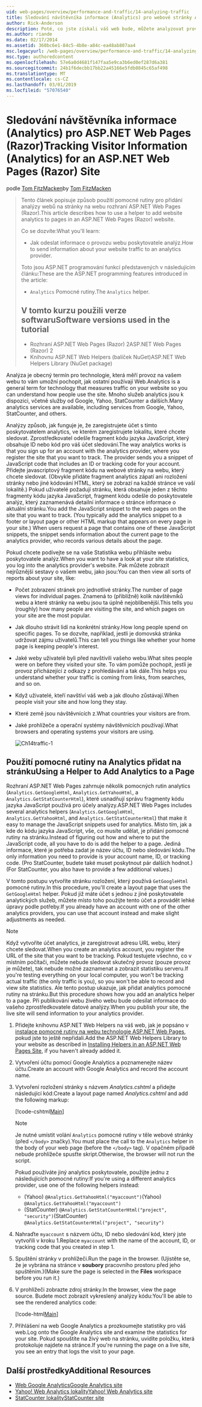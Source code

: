 ```yaml
---
uid: web-pages/overview/performance-and-traffic/14-analyzing-traffic
title: Sledování návštěvníka informace (Analytics) pro webové stránky ASP.NET (Razor) lokality | Dokumentace Microsoftu
author: Rick-Anderson
description: Poté, co jste získali váš web bude, můžete analyzovat provoz vašeho webu.
ms.author: riande
ms.date: 02/17/2014
ms.assetid: 360bc6e1-84c5-4b8e-a84c-ea48ab807aa4
msc.legacyurl: /web-pages/overview/performance-and-traffic/14-analyzing-traffic
msc.type: authoredcontent
ms.openlocfilehash: 57e6a0d4681f147faa5e9ca3b6ed0ef287d6a381
ms.sourcegitcommit: 24b1f6decbb17bb22a45166e5fdb0845c65af498
ms.translationtype: MT
ms.contentlocale: cs-CZ
ms.lasthandoff: 03/01/2019
ms.locfileid: "57076540"
---
```

<a name="tracking-visitor-information-analytics-for-an-aspnet-web-pages-razor-site"></a><span data-ttu-id="efb9d-103">Sledování návštěvníka informace (Analytics) pro ASP.NET Web Pages (Razor)</span><span class="sxs-lookup"><span data-stu-id="efb9d-103">Tracking Visitor Information (Analytics) for an ASP.NET Web Pages (Razor) Site</span></span>
====================
<span data-ttu-id="efb9d-104">podle [Tom FitzMacken](https://github.com/tfitzmac)</span><span class="sxs-lookup"><span data-stu-id="efb9d-104">by [Tom FitzMacken](https://github.com/tfitzmac)</span></span>

> <span data-ttu-id="efb9d-105">Tento článek popisuje způsob použití pomocné rutiny pro přidání analýzy webů na stránky na webu rozhraní ASP.NET Web Pages (Razor).</span><span class="sxs-lookup"><span data-stu-id="efb9d-105">This article describes how to use a helper to add website analytics to pages in an ASP.NET Web Pages (Razor) website.</span></span>
> 
> <span data-ttu-id="efb9d-106">Co se dozvíte:</span><span class="sxs-lookup"><span data-stu-id="efb9d-106">What you'll learn:</span></span>
> 
> - <span data-ttu-id="efb9d-107">Jak odeslat informace o provozu webu poskytovatele analýz.</span><span class="sxs-lookup"><span data-stu-id="efb9d-107">How to send information about your website traffic to an analytics provider.</span></span>
> 
> <span data-ttu-id="efb9d-108">Toto jsou ASP.NET programování funkcí představených v následujícím článku:</span><span class="sxs-lookup"><span data-stu-id="efb9d-108">These are the ASP.NET programming features introduced in the article:</span></span>
> 
> - <span data-ttu-id="efb9d-109">`Analytics` Pomocné rutiny.</span><span class="sxs-lookup"><span data-stu-id="efb9d-109">The `Analytics` helper.</span></span>
>   
> 
> ## <a name="software-versions-used-in-the-tutorial"></a><span data-ttu-id="efb9d-110">V tomto kurzu použili verze softwaru</span><span class="sxs-lookup"><span data-stu-id="efb9d-110">Software versions used in the tutorial</span></span>
> 
> 
> - <span data-ttu-id="efb9d-111">Rozhraní ASP.NET Web Pages (Razor) 2</span><span class="sxs-lookup"><span data-stu-id="efb9d-111">ASP.NET Web Pages (Razor) 2</span></span>
> - <span data-ttu-id="efb9d-112">Knihovnu ASP.NET Web Helpers (balíček NuGet)</span><span class="sxs-lookup"><span data-stu-id="efb9d-112">ASP.NET Web Helpers Library (NuGet package)</span></span>


<span data-ttu-id="efb9d-113">Analýza je obecný termín pro technologie, která měří provoz na vašem webu to vám umožní pochopit, jak ostatní používají Web.</span><span class="sxs-lookup"><span data-stu-id="efb9d-113">Analytics is a general term for technology that measures traffic on your website so you can understand how people use the site.</span></span> <span data-ttu-id="efb9d-114">Mnoho služeb analytics jsou k dispozici, včetně služby od Google, Yahoo, StatCounter a dalších.</span><span class="sxs-lookup"><span data-stu-id="efb9d-114">Many analytics services are available, including services from Google, Yahoo, StatCounter, and others.</span></span>

<span data-ttu-id="efb9d-115">Analýzy způsob, jak funguje je, že zaregistrujete účet s tímto poskytovatelem analytics, ve kterém zaregistrujete lokalitu, které chcete sledovat. Zprostředkovatel odešle fragment kódu jazyka JavaScript, který obsahuje ID nebo kód pro váš účet sledování.</span><span class="sxs-lookup"><span data-stu-id="efb9d-115">The way analytics works is that you sign up for an account with the analytics provider, where you register the site that you want to track. The provider sends you a snippet of JavaScript code that includes an ID or tracking code for your account.</span></span> <span data-ttu-id="efb9d-116">Přidejte javascriptový fragment kódu na webové stránky na webu, který chcete sledovat. (Obvykle přidáte fragment analytics zápatí ani rozložení stránky nebo jiné kódování HTML, který se zobrazí na každé stránce ve vaší lokalitě.) Pokud uživatelé požadují stránku, která obsahuje jeden z těchto fragmenty kódu jazyka JavaScript, fragment kódu odešle do poskytovatele analýz, který zaznamenává detailní informace o stránce informace o aktuální stránku.</span><span class="sxs-lookup"><span data-stu-id="efb9d-116">You add the JavaScript snippet to the web pages on the site that you want to track. (You typically add the analytics snippet to a footer or layout page or other HTML markup that appears on every page in your site.) When users request a page that contains one of these JavaScript snippets, the snippet sends information about the current page to the analytics provider, who records various details about the page.</span></span>

<span data-ttu-id="efb9d-117">Pokud chcete podívejte se na vaše Statistika webu přihlásíte webu poskytovatele analýz.</span><span class="sxs-lookup"><span data-stu-id="efb9d-117">When you want to have a look at your site statistics, you log into the analytics provider's website.</span></span> <span data-ttu-id="efb9d-118">Pak můžete zobrazit nejrůznější sestavy o vašem webu, jako jsou:</span><span class="sxs-lookup"><span data-stu-id="efb9d-118">You can then view all sorts of reports about your site, like:</span></span>

- <span data-ttu-id="efb9d-119">Počet zobrazení stránek pro jednotlivé stránky.</span><span class="sxs-lookup"><span data-stu-id="efb9d-119">The number of page views for individual pages.</span></span> <span data-ttu-id="efb9d-120">Znamená to (přibližně) kolik návštěvníků webu a které stránky na webu jsou ta úplně nejoblíbenější.</span><span class="sxs-lookup"><span data-stu-id="efb9d-120">This tells you (roughly) how many people are visiting the site, and which pages on your site are the most popular.</span></span>
- <span data-ttu-id="efb9d-121">Jak dlouho strávit lidí na konkrétní stránky.</span><span class="sxs-lookup"><span data-stu-id="efb9d-121">How long people spend on specific pages.</span></span> <span data-ttu-id="efb9d-122">To se dozvíte, například, jestli je domovská stránka udržovat zájmu uživatelů.</span><span class="sxs-lookup"><span data-stu-id="efb9d-122">This can tell you things like whether your home page is keeping people's interest.</span></span>
- <span data-ttu-id="efb9d-123">Jaké weby uživatelé byli před navštívili vašeho webu.</span><span class="sxs-lookup"><span data-stu-id="efb9d-123">What sites people were on before they visited your site.</span></span> <span data-ttu-id="efb9d-124">To vám pomůže pochopit, jestli je provoz přicházející z odkazy z prohledávání a tak dále.</span><span class="sxs-lookup"><span data-stu-id="efb9d-124">This helps you understand whether your traffic is coming from links, from searches, and so on.</span></span>
- <span data-ttu-id="efb9d-125">Když uživatelé, kteří navštíví váš web a jak dlouho zůstávají.</span><span class="sxs-lookup"><span data-stu-id="efb9d-125">When people visit your site and how long they stay.</span></span>
- <span data-ttu-id="efb9d-126">Které země jsou návštěvnících z.</span><span class="sxs-lookup"><span data-stu-id="efb9d-126">What countries your visitors are from.</span></span>
- <span data-ttu-id="efb9d-127">Jaké prohlížeče a operační systémy návštěvnících používají.</span><span class="sxs-lookup"><span data-stu-id="efb9d-127">What browsers and operating systems your visitors are using.</span></span>

    ![Ch14traffic-1](14-analyzing-traffic/_static/image1.jpg)

## <a name="using-a-helper-to-add-analytics-to-a-page"></a><span data-ttu-id="efb9d-129">Použití pomocné rutiny na Analytics přidat na stránku</span><span class="sxs-lookup"><span data-stu-id="efb9d-129">Using a Helper to Add Analytics to a Page</span></span>

<span data-ttu-id="efb9d-130">Rozhraní ASP.NET Web Pages zahrnuje několik pomocných rutin analytics (`Analytics.GetGoogleHtml`, `Analytics.GetYahooHtml`, a `Analytics.GetStatCounterHtml`), které usnadňují správu fragmenty kódu jazyka JavaScript používá pro účely analýzy.</span><span class="sxs-lookup"><span data-stu-id="efb9d-130">ASP.NET Web Pages includes several analytics helpers (`Analytics.GetGoogleHtml`, `Analytics.GetYahooHtml`, and `Analytics.GetStatCounterHtml`) that make it easy to manage the JavaScript snippets used for analytics.</span></span> <span data-ttu-id="efb9d-131">Místo tím, jak a kde do kódu jazyka JavaScript, vše, co musíte udělat, je přidání pomocné rutiny na stránku.</span><span class="sxs-lookup"><span data-stu-id="efb9d-131">Instead of figuring out how and where to put the JavaScript code, all you have to do is add the helper to a page.</span></span> <span data-ttu-id="efb9d-132">Jediná informace, které je potřeba zadat je název účtu, ID nebo sledování kódu.</span><span class="sxs-lookup"><span data-stu-id="efb9d-132">The only information you need to provide is your account name, ID, or tracking code.</span></span> <span data-ttu-id="efb9d-133">(Pro StatCounter, budete také muset poskytnout pár dalších hodnot.)</span><span class="sxs-lookup"><span data-stu-id="efb9d-133">(For StatCounter, you also have to provide a few additional values.)</span></span>

<span data-ttu-id="efb9d-134">V tomto postupu vytvoříte stránku rozložení, který používá `GetGoogleHtml` pomocné rutiny.</span><span class="sxs-lookup"><span data-stu-id="efb9d-134">In this procedure, you'll create a layout page that uses the `GetGoogleHtml` helper.</span></span> <span data-ttu-id="efb9d-135">Pokud již máte účet s jednou z jiné poskytovatele analytických služeb, můžete místo toho použijte tento účet a provádět lehké úpravy podle potřeby.</span><span class="sxs-lookup"><span data-stu-id="efb9d-135">If you already have an account with one of the other analytics providers, you can use that account instead and make slight adjustments as needed.</span></span>

> [!NOTE]
> <span data-ttu-id="efb9d-136">Když vytvoříte účet analytics, je zaregistrovat adresu URL webu, který chcete sledovat.</span><span class="sxs-lookup"><span data-stu-id="efb9d-136">When you create an analytics account, you register the URL of the site that you want to be tracking.</span></span> <span data-ttu-id="efb9d-137">Pokud testujete všechno, co v místním počítači, můžete nebude sledovat skutečný provoz (pouze provoz je můžete), tak nebude možné zaznamenat a zobrazit statistiku serveru.</span><span class="sxs-lookup"><span data-stu-id="efb9d-137">If you're testing everything on your local computer, you won't be tracking actual traffic (the only traffic is you), so you won't be able to record and view site statistics.</span></span> <span data-ttu-id="efb9d-138">Ale tento postup ukazuje, jak přidat analytics pomocné rutiny na stránku.</span><span class="sxs-lookup"><span data-stu-id="efb9d-138">But this procedure shows how you add an analytics helper to a page.</span></span> <span data-ttu-id="efb9d-139">Při publikování webu živého webu bude odesílat informace do vašeho zprostředkovatele datové analýzy.</span><span class="sxs-lookup"><span data-stu-id="efb9d-139">When you publish your site, the live site will send information to your analytics provider.</span></span>


1. <span data-ttu-id="efb9d-140">Přidejte knihovnu ASP.NET Web Helpers na váš web, jak je popsáno v [instalace pomocné rutiny na webu technologie ASP.NET Web Pages](https://go.microsoft.com/fwlink/?LinkId=252372), pokud jste to ještě nepřidali.</span><span class="sxs-lookup"><span data-stu-id="efb9d-140">Add the ASP.NET Web Helpers Library to your website as described in [Installing Helpers in an ASP.NET Web Pages Site](https://go.microsoft.com/fwlink/?LinkId=252372), if you haven't already added it.</span></span>
2. <span data-ttu-id="efb9d-141">Vytvoření účtu pomocí Google Analytics a poznamenejte název účtu.</span><span class="sxs-lookup"><span data-stu-id="efb9d-141">Create an account with Google Analytics and record the account name.</span></span>
3. <span data-ttu-id="efb9d-142">Vytvoření rozložení stránky s názvem *Analytics.cshtml* a přidejte následující kód:</span><span class="sxs-lookup"><span data-stu-id="efb9d-142">Create a layout page named *Analytics.cshtml* and add the following markup:</span></span>

    [!code-cshtml[Main](14-analyzing-traffic/samples/sample1.cshtml)]

    > [!NOTE]
    > <span data-ttu-id="efb9d-143">Je nutné umístit volání `Analytics` pomocné rutiny v těle webové stránky (před `</body>` značky).</span><span class="sxs-lookup"><span data-stu-id="efb9d-143">You must place the call to the `Analytics` helper in the body of your web page (before the `</body>` tag).</span></span> <span data-ttu-id="efb9d-144">V opačném případě nebude prohlížeče spusťte skript.</span><span class="sxs-lookup"><span data-stu-id="efb9d-144">Otherwise, the browser will not run the script.</span></span>

    <span data-ttu-id="efb9d-145">Pokud používáte jiný analytics poskytovatele, použijte jednu z následujících pomocné rutiny:</span><span class="sxs-lookup"><span data-stu-id="efb9d-145">If you're using a different analytics provider, use one of the following helpers instead:</span></span>

    - <span data-ttu-id="efb9d-146">(Yahoo) `@Analytics.GetYahooHtml("myaccount")`</span><span class="sxs-lookup"><span data-stu-id="efb9d-146">(Yahoo) `@Analytics.GetYahooHtml("myaccount")`</span></span>
    - <span data-ttu-id="efb9d-147">(StatCounter) `@Analytics.GetStatCounterHtml("project", "security")`</span><span class="sxs-lookup"><span data-stu-id="efb9d-147">(StatCounter) `@Analytics.GetStatCounterHtml("project", "security")`</span></span>
4. <span data-ttu-id="efb9d-148">Nahraďte `myaccount` s názvem účtu, ID nebo sledování kód, který jste vytvořili v kroku 1.</span><span class="sxs-lookup"><span data-stu-id="efb9d-148">Replace `myaccount` with the name of the account, ID, or tracking code that you created in step 1.</span></span>
5. <span data-ttu-id="efb9d-149">Spuštění stránky v prohlížeči.</span><span class="sxs-lookup"><span data-stu-id="efb9d-149">Run the page in the browser.</span></span> <span data-ttu-id="efb9d-150">(Ujistěte se, že je vybrána na stránce v **soubory** pracovního prostoru před jeho spuštěním.)</span><span class="sxs-lookup"><span data-stu-id="efb9d-150">(Make sure the page is selected in the **Files** workspace before you run it.)</span></span>
6. <span data-ttu-id="efb9d-151">V prohlížeči zobrazte zdroj stránky.</span><span class="sxs-lookup"><span data-stu-id="efb9d-151">In the browser, view the page source.</span></span> <span data-ttu-id="efb9d-152">Budete moct zobrazit vykreslený analýzy kódu:</span><span class="sxs-lookup"><span data-stu-id="efb9d-152">You'll be able to see the rendered analytics code:</span></span>

    [!code-html[Main](14-analyzing-traffic/samples/sample2.html)]
7. <span data-ttu-id="efb9d-153">Přihlášení na web Google Analytics a prozkoumejte statistiky pro váš web.</span><span class="sxs-lookup"><span data-stu-id="efb9d-153">Log onto the Google Analytics site and examine the statistics for your site.</span></span> <span data-ttu-id="efb9d-154">Pokud spouštíte na živý web na stránku, uvidíte položku, která protokoluje najdete na stránce.</span><span class="sxs-lookup"><span data-stu-id="efb9d-154">If you're running the page on a live site, you see an entry that logs the visit to your page.</span></span>

<a id="Additional_Resources"></a>
## <a name="additional-resources"></a><span data-ttu-id="efb9d-155">Další prostředky</span><span class="sxs-lookup"><span data-stu-id="efb9d-155">Additional Resources</span></span>

- [<span data-ttu-id="efb9d-156">Web Google Analytics</span><span class="sxs-lookup"><span data-stu-id="efb9d-156">Google Analytics site</span></span>](https://www.google.com/analytics/)
- [<span data-ttu-id="efb9d-157">Yahoo! Web Analytics lokality</span><span class="sxs-lookup"><span data-stu-id="efb9d-157">Yahoo! Web Analytics site</span></span>](http://help.yahoo.com/l/us/yahoo/ywa/)
- [<span data-ttu-id="efb9d-158">StatCounter lokality</span><span class="sxs-lookup"><span data-stu-id="efb9d-158">StatCounter site</span></span>](http://statcounter.com/)
